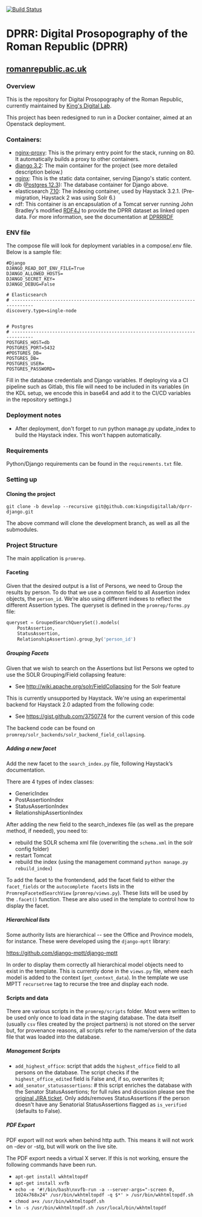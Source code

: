 [![Build Status](https://travis-ci.org/kingsdigitallab/dprr-django.svg?branch=develop)](https://travis-ci.org/kingsdigitallab/dprr-django)

# DPRR:  Digital Prosopography of the Roman Republic (DPRR)
## [romanrepublic.ac.uk](romanrepublic.ac.uk)

### Overview

This is the repository for Digital Prosopography of the Roman Republic, currently maintained by [King's Digital Lab](https://github.com/kingsdigitallab/).

This project has been redesigned to run in a Docker container, aimed at an Openstack deployment. 

### Containers:

- [nginx-proxy](https://hub.docker.com/r/nginxproxy/nginx-proxy): This is the primary entry point for the stack, running on 80.  It automatically builds a proxy to other containers.
- [django 3.2](https://hub.docker.com/layers/library/python/3.6-slim-buster/images/sha256-5dd134d6d97c67dd02e4642ab24ecbb9d23059ea018a8b5185784d29dce2f37a?context=explore): The main container for the project (see more detailed description below.) 
- [nginx](https://hub.docker.com/_/nginx): This is the static data container, serving Django's static content.
- db ([Postgres 12.3](https://www.postgresql.org/docs/12/index.html)): The database container for Django above.
- elasticsearch [7.10](https://hub.docker.com/_/elasticsearch): The indexing container, used by Haystack 3.2.1. (Pre-migration, Haystack 2 was using Solr 6.)
- rdf: This container is an encapsulation of a Tomcat server running John Bradley's modified [RDF4J](https://rdf4j.org/) to provide the DPRR dataset as linked open data.  For more information, see the documentation at [DPRRRDF](https://romanrepublic.ac.uk/rdf/doc/index.html)

### ENV file

The compose file will look for deployment variables in a compose/.env file.  Below is a sample file:

```
#Django
DJANGO_READ_DOT_ENV_FILE=True
DJANGO_ALLOWED_HOSTS=
DJANGO_SECRET_KEY=
DJANGO_DEBUG=False

# Elasticsearch
# ------------------------------------------------------------------------------
discovery.type=single-node


# Postgres
# ------------------------------------------------------------------------------
POSTGRES_HOST=db
POSTGRES_PORT=5432
#POSTGRES_DB=
POSTGRES_DB=
POSTGRES_USER=
POSTGRES_PASSWORD=
```

Fill in the database credentials and Django variables.  If deploying via a CI pipeline such as Gitlab, this file will need to be included in its variables (in the KDL setup, we encode this in base64 and add it to the CI/CD variables in the repository settings.)

### Deployment notes

- After deployment, don't forget to run python manage.py update_index to build the Haystack index.  This won't happen automatically.



   

### Requirements

Python/Django requirements can be found in the `requirements.txt` file.

### Setting up

#### Cloning the project

 `git clone -b develop --recursive git@github.com:kingsdigitallab/dprr-django.git`

The above command will clone the development branch, as well as all the submodules.  

### Project Structure

The main application is `promrep`.

#### Faceting

Given that the desired output is a list of Persons, we need to Group the results by person. To do that we use a common field to all Assertion index objects, the `person_id`. We’re also using different indexes to reflect the different Assertion types. The queryset is defined in the `promrep/forms.py` file:

```python
queryset = GroupedSearchQuerySet().models(
    PostAssertion,
    StatusAssertion,
    RelationshipAssertion).group_by('person_id')
```

##### Grouping Facets

Given that we wish to search on the Assertions but list Persons we opted to use the SOLR Grouping/Field collapsing feature:
* See http://wiki.apache.org/solr/FieldCollapsing for the Solr feature

This is currently unsupported by Haystack. We're using an experimental backend for Haystack 2.0 adapted from the following code:
* See https://gist.github.com/3750774 for the current version of this code

The backend code can be found on `promrep/solr_backends/solr_backend_field_collapsing`.

##### Adding a new facet

Add the new facet to the `search_index.py` file, following Haystack’s documentation.

There are 4 types of index classes:
* GenericIndex
* PostAssertionIndex
* StatusAssertionIndex
* RelationshipAssertionIndex

After adding the new field to the search_indexes file (as well as the prepare method, if needed), you need to:
* rebuild the SOLR schema xml file (overwriting the `schema.xml` in the solr config folder)
* restart Tomcat
* rebuild the index (using the management command `python manage.py rebuild_index`)

To add the facet to the frontendend, add the facet field to either the `facet_fields` or the `autocomplete facets` lists in the `PromrepFacetedSearchView` (`promrep/views.py`). These lists will be used by the `.facet()` function. These are also used in the template to control how to display the facet.

##### Hierarchical lists

Some authority lists are hierarchical -- see the Office and Province models, for instance. These were developed using the `django-mptt` library:

https://github.com/django-mptt/django-mptt

In order to display them correctly all hierarchical model objects need to exist in the template. This is currently done in the `views.py` file, where each model is added to the context (`get_context_data`). In the template we use MPTT `recursetree` tag to recurse the tree and display each node.  

#### Scripts and data

There are various scripts in the `promrep/scripts` folder. Most were written to be used only once to load data in the staging database. The data itself (usually `csv` files created by the project partners) is not stored on the server but, for provenance reasons, all scripts refer to the name/version of the data file that was loaded into the database.

##### Management Scripts

* `add_highest_office`: script that adds the `highest_office` field to all persons on the database. The script checks if the `highest_office_edited` field is False and, if so, overwrites it;
* `add_senator_statusassertions`: # this script enriches the database with the Senator StatusAssertions; for full rules and dicussion please see the [original JIRA ticket]( https://jira.dighum.kcl.ac.uk/projects/DPRR/issues/DPRR-256). Only adds/removes StatusAssertions if the person doesn't have any Senatorial StatusAssertions flagged as `is_verified` (defaults to False).

##### PDF Export

PDF export will not work when behind http auth. This means it will not work on -dev or -stg, but will work on the live site.

The PDF export needs a virtual X server. If this is not working, ensure the following commands have been run.

* `apt-get install wkhtmltopdf`
* `apt-get install xvfb`
* `echo -e '#!/bin/bash\nxvfb-run -a --server-args="-screen 0, 1024x768x24" /usr/bin/wkhtmltopdf -q $*' > /usr/bin/wkhtmltopdf.sh`
* `chmod a+x /usr/bin/wkhtmltopdf.sh`
* `ln -s /usr/bin/wkhtmltopdf.sh /usr/local/bin/wkhtmltopdf`
